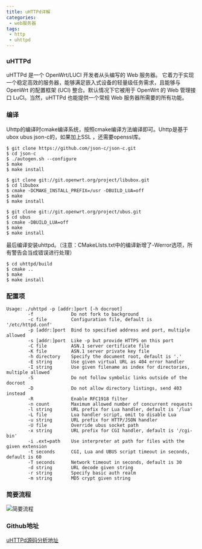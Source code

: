 ```yaml
---
title: uHTTPd详解
categories:
 - web服务器
tags:
 - http
 - uhttpd
---
```


### uHTTPd
uHTTPd 是一个 OpenWrt/LUCI 开发者从头编写的 Web 服务器。 它着力于实现一个稳定高效的服务器，能够满足嵌入式设备的轻量级任务需求，且能够与 OpenWrt 的配置框架 (UCI) 整合。默认情况下它被用于 OpenWrt 的 Web 管理接口 LuCI。当然，uHTTPd 也能提供一个常规 Web 服务器所需要的所有功能。

### 编译
Uhttp的编译时cmake编译系统，按照cmake编译方法编译即可。Uhttp是基于ubox ubus json-c的，如果加上SSL ，还需要openssl库。
```
$ git clone https://github.com/json-c/json-c.git
$ cd json-c
$ ./autogen.sh --configure
$ make
$ make install
```

```
$ git clone git://git.openwrt.org/project/libubox.git
$ cd libubox
$ cmake -DCMAKE_INSTALL_PREFIX=/usr -DBUILD_LUA=off
$ make
$ make install
```

```
$ git clone git://git.openwrt.org/project/ubus.git
$ cd ubus
$ cmake -DBUILD_LUA=off
$ make
$ make install
```
最后编译安装uhttpd。（注意：CMakeLIsts.txt中的编译新增了-Werror选项，所有警告会当成错误进行处理）
```
$ cd uhttpd/build
$ cmake ..
$ make
$ make install
```

### 配置项
```
Usage: ./uhttpd -p [addr:]port [-h docroot]
        -f              Do not fork to background
        -c file         Configuration file, default is '/etc/httpd.conf'
        -p [addr:]port  Bind to specified address and port, multiple allowed
        -s [addr:]port  Like -p but provide HTTPS on this port
        -C file         ASN.1 server certificate file
        -K file         ASN.1 server private key file
        -h directory    Specify the document root, default is '.'
        -E string       Use given virtual URL as 404 error handler
        -I string       Use given filename as index for directories, multiple allowed
        -S              Do not follow symbolic links outside of the docroot
        -D              Do not allow directory listings, send 403 instead
        -R              Enable RFC1918 filter
        -n count        Maximum allowed number of concurrent requests
        -l string       URL prefix for Lua handler, default is '/lua'
        -L file         Lua handler script, omit to disable Lua
        -u string       URL prefix for HTTP/JSON handler
        -U file         Override ubus socket path
        -x string       URL prefix for CGI handler, default is '/cgi-bin'
        -i .ext=path    Use interpreter at path for files with the given extension
        -t seconds      CGI, Lua and UBUS script timeout in seconds, default is 60
        -T seconds      Network timeout in seconds, default is 30
        -d string       URL decode given string
        -r string       Specify basic auth realm
        -m string       MD5 crypt given string
```

### 简要流程
![简要流程](http://zgjian-pic.oss.cn-beijing.aliyuncs.com/post/58db41ddbb29d.png)

### Github地址
[uHTTPd源码分析地址](https://github.com/garvinzhang/uhttpd)
